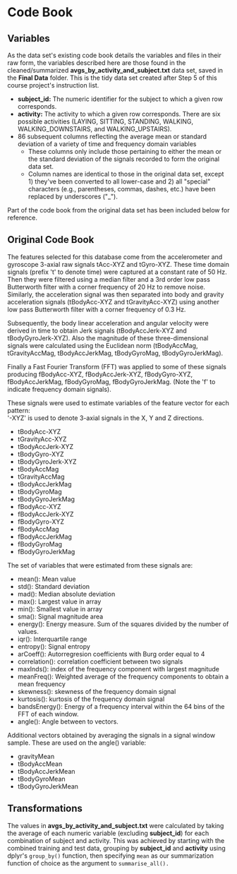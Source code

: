 # Code Book

## Variables
As the data set's existing code book details the variables and files in their raw form, the variables described here are those found in the cleaned/summarized **avgs_by_activity_and_subject.txt** data set, saved in the **Final Data** folder. This is the tidy data set created after Step 5 of this course project's instruction list. 

  - **subject_id:** The numeric identifier for the subject to which a given row corresponds.
  - **activity:** The activity to which a given row corresponds. There are six possible activities (LAYING, SITTING, STANDING, WALKING, WALKING_DOWNSTAIRS, and WALKING_UPSTAIRS). 
  - 86 subsequent columns reflecting the average mean or standard deviation of a variety of time and frequency domain variables
      - These columns only include those pertaining to either the mean or the standard deviation of the signals recorded to form the original data set. 
      - Column names are identical to those in the original data set, except 1) they've been converted to all lower-case and 2) all "special" characters (e.g., parentheses, commas, dashes, etc.) have been replaced by underscores ("_"). 
      
Part of the code book from the original data set has been included below for reference. 

## Original Code Book

The features selected for this database come from the accelerometer and gyroscope 3-axial raw signals tAcc-XYZ and tGyro-XYZ. These time domain signals (prefix 't' to denote time) were captured at a constant rate of 50 Hz. Then they were filtered using a median filter and a 3rd order low pass Butterworth filter with a corner frequency of 20 Hz to remove noise. Similarly, the acceleration signal was then separated into body and gravity acceleration signals (tBodyAcc-XYZ and tGravityAcc-XYZ) using another low pass Butterworth filter with a corner frequency of 0.3 Hz. 

Subsequently, the body linear acceleration and angular velocity were derived in time to obtain Jerk signals (tBodyAccJerk-XYZ and tBodyGyroJerk-XYZ). Also the magnitude of these three-dimensional signals were calculated using the Euclidean norm (tBodyAccMag, tGravityAccMag, tBodyAccJerkMag, tBodyGyroMag, tBodyGyroJerkMag). 

Finally a Fast Fourier Transform (FFT) was applied to some of these signals producing fBodyAcc-XYZ, fBodyAccJerk-XYZ, fBodyGyro-XYZ, fBodyAccJerkMag, fBodyGyroMag, fBodyGyroJerkMag. (Note the 'f' to indicate frequency domain signals). 

These signals were used to estimate variables of the feature vector for each pattern:  
'-XYZ' is used to denote 3-axial signals in the X, Y and Z directions.

  - tBodyAcc-XYZ
  - tGravityAcc-XYZ
  - tBodyAccJerk-XYZ
  - tBodyGyro-XYZ
  - tBodyGyroJerk-XYZ
  - tBodyAccMag
  - tGravityAccMag
  - tBodyAccJerkMag
  - tBodyGyroMag
  - tBodyGyroJerkMag
  - fBodyAcc-XYZ
  - fBodyAccJerk-XYZ
  - fBodyGyro-XYZ
  - fBodyAccMag
  - fBodyAccJerkMag
  - fBodyGyroMag
  - fBodyGyroJerkMag

The set of variables that were estimated from these signals are: 

  - mean(): Mean value
  - std(): Standard deviation
  - mad(): Median absolute deviation 
  - max(): Largest value in array
  - min(): Smallest value in array
  - sma(): Signal magnitude area
  - energy(): Energy measure. Sum of the squares divided by the number of values. 
  - iqr(): Interquartile range 
  - entropy(): Signal entropy
  - arCoeff(): Autorregresion coefficients with Burg order equal to 4
  - correlation(): correlation coefficient between two signals
  - maxInds(): index of the frequency component with largest magnitude
  - meanFreq(): Weighted average of the frequency components to obtain a mean frequency
  - skewness(): skewness of the frequency domain signal 
  - kurtosis(): kurtosis of the frequency domain signal 
  - bandsEnergy(): Energy of a frequency interval within the 64 bins of the FFT of each window.
  - angle(): Angle between to vectors.

Additional vectors obtained by averaging the signals in a signal window sample. These are used on the angle() variable:

  - gravityMean
  - tBodyAccMean
  - tBodyAccJerkMean
  - tBodyGyroMean
  - tBodyGyroJerkMean

## Transformations

The values in **avgs_by_activity_and_subject.txt** were calculated by taking the average of each numeric variable (excluding **subject_id**) for each combination of subject and activity. This was achieved by starting with the combined training and test data, grouping by **subject_id** and **activity** using dplyr's `group_by()` function, then specifying `mean` as our summarization function of choice as the argument to `summarise_all().` 
  

